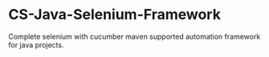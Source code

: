 # CS-Java-Selenium-Framework
Complete selenium with cucumber maven supported  automation framework for java projects.
